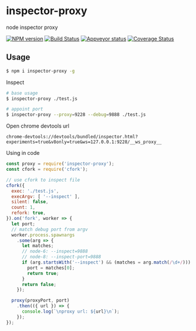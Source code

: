 # inspector-proxy

node inspector proxy

[![NPM version][npm-image]][npm-url]
[![Build Status][travis-image]][travis-url]
[![Appveyor status][appveyor-image]][appveyor-url]
[![Coverage Status][coveralls-image]][coveralls-url]

[npm-image]: https://img.shields.io/npm/v/inspector-proxy.svg?style=flat-square
[npm-url]: https://npmjs.org/package/inspector-proxy
[travis-url]: https://travis-ci.org/whxaxes/inspector-proxy
[travis-image]: http://img.shields.io/travis/whxaxes/inspector-proxy.svg
[appveyor-url]: https://ci.appveyor.com/project/whxaxes/inspector-proxy/branch/master
[appveyor-image]: https://ci.appveyor.com/api/projects/status/github/whxaxes/inspector-proxy?branch=master&svg=true
[coveralls-url]: https://coveralls.io/r/whxaxes/inspector-proxy
[coveralls-image]: https://img.shields.io/coveralls/whxaxes/inspector-proxy.svg

## Usage

```bash
$ npm i inspector-proxy -g
```

Inspect

```bash
# base usage
$ inspector-proxy ./test.js

# appoint port
$ inspector-proxy --proxy=9228 --debug=9888 ./test.js
```

Open chrome devtools url

```
chrome-devtools://devtools/bundled/inspector.html?experiments=true&v8only=true&ws=127.0.0.1:9228/__ws_proxy__
```

Using in code

```js
const proxy = require('inspector-proxy');
const cfork = require('cfork');

// use cfork to inspect file
cfork({
  exec: './test.js',
  execArgv: [ '--inspect' ],
  silent: false,
  count: 1,
  refork: true,
}).on('fork', worker => {
  let port;
  // match debug port from argv
  worker.process.spawnargs
    .some(arg => {
      let matches;
      // node-6: --inspect=9888
      // node-8: --inspect-port=9888
      if (arg.startsWith('--inspect') && (matches = arg.match(/\d+/))) {
        port = matches[0];
        return true;
      }
      return false;
    });

  proxy(proxyPort, port)
    .then(({ url }) => {
      console.log(`\nproxy url: ${url}\n`);
    });
});
```


